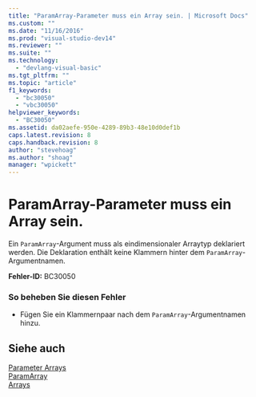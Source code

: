 ```yaml
---
title: "ParamArray-Parameter muss ein Array sein. | Microsoft Docs"
ms.custom: ""
ms.date: "11/16/2016"
ms.prod: "visual-studio-dev14"
ms.reviewer: ""
ms.suite: ""
ms.technology: 
  - "devlang-visual-basic"
ms.tgt_pltfrm: ""
ms.topic: "article"
f1_keywords: 
  - "bc30050"
  - "vbc30050"
helpviewer_keywords: 
  - "BC30050"
ms.assetid: da02aefe-950e-4289-89b3-48e10d0def1b
caps.latest.revision: 8
caps.handback.revision: 8
author: "stevehoag"
ms.author: "shoag"
manager: "wpickett"
---
```

# ParamArray-Parameter muss ein Array sein.
Ein `ParamArray`\-Argument muss als eindimensionaler Arraytyp deklariert werden. Die Deklaration enthält keine Klammern hinter dem `ParamArray`\-Argumentnamen.  
  
 **Fehler\-ID:** BC30050  
  
### So beheben Sie diesen Fehler  
  
-   Fügen Sie ein Klammernpaar nach dem `ParamArray`\-Argumentnamen hinzu.  
  
## Siehe auch  
 [Parameter Arrays](../../visual-basic/programming-guide/language-features/procedures/parameter-arrays.md)   
 [ParamArray](../../visual-basic/language-reference/modifiers/paramarray.md)   
 [Arrays](../../visual-basic/programming-guide/language-features/arrays/index.md)